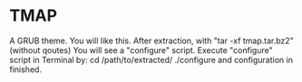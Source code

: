 # TMAP
A GRUB theme.
You will like this.
After extraction, with
"tar -xf tmap.tar.bz2" (without qoutes)
You will see a "configure" script.
Execute "configure" script in Terminal by:
cd /path/to/extracted/
./configure
and configuration in finished.
